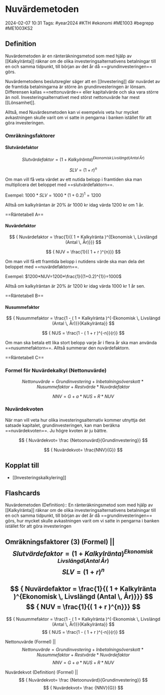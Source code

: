 # Nuvärdemetoden

2024-02-07 10:31
Tags: #year2024 #KTH #ekonomi #ME1003 #begrepp #ME1003KS2

## Definition

Nuvärdemetoden är en ränteräkningsmetod som med hjälp av [[Kalkylränta]] räknar om de olika investeringsalternativens betalningar till en och samma tidpunkt, till början av det år då ==grundinvesteringen== görs.

Nuvärdemetodens beslutsregler säger att en [[Investering]] där nuvärdet av de framtida betalningarna är större än grundinvesteringen är lönsam. Differensen kallas ==nettonuvärde== eller kapitalvärde och ska vara större än noll. Investeringsalternativet med störst nettonuvärde har mest [[Lönsamhet]].

Alltså, med Nuvärdesmetoden kan vi exempelvis veta hur mycket avkastningen skulle varit om vi satte in pengarna i banken istället för att göra investeringen.

### Omräkningsfaktorer

#### Slutvärdefaktor

$$
{ Slutvärdefaktor = ( 1 + Kalkylränta )^{Ekonomisk \, Livslängd (Antal  \, År)}}
$$

$$
{ SLV = ( 1 + r )^{n}}
$$

Om man vill få veta värdet av ett nutida belopp i framtiden ska man multiplicera det beloppet med ==slutvärdefaktorn==.

Exempel: $1000 * SLV = 1000 * (1+0.2)^{1}=1200$

Alltså om kalkylräntan är 20% är 1000 kr idag värda 1200 kr om 1 år.

==Räntetabell A==

#### Nuvärdefaktor

$$
{ Nuvärdefaktor =
\frac{1}{( 1 + Kalkylränta )^{Ekonomisk \, Livslängd (Antal  \, År)}}}
$$

$$
{ NUV =
\frac{1}{( 1 + r )^{n}}}
$$

Om man vill få ett framtida belopp i nutidens värde ska man dela det beloppet med ==nuvärdefaktorn==.

Exempel: $1200*NUV=1200*\frac{1}{(1+0.2)^{1}}=1000$

Alltså om kalkylräntan är 20% är 1200 kr idag värda 1000 kr 1 år sen.

==Räntetabell B==

#### Nusummefaktor

$$
{ Nusummefaktor =
\frac{1 - ( 1 + Kalkylränta )^{-Ekonomisk \, Livslängd (Antal  \, År)}}{Kalkylränta}}
$$

$$
{ NUS =
\frac{1 - ( 1 + r )^{-n}}{r}}
$$

Om man ska betala ett lika stort belopp varje år i flera år ska man använda ==nusummefaktorn==. Alltså summerar den nuvärdefaktorn.

==Räntetabell C==

### Formel för Nuvärdekalkyl (Nettonuvärde)

$$
{ Nettonuvärde = Grundinvestering + Inbetalningsöverskott * Nusummefaktor + Restvärde * Nuvärdefaktor }
$$

$$
{ NNV = G + a * NUS + R * NUV }
$$

### Nuvärdekvoten

När man vill veta hur olika investeringsalternativ kommer utnyttja det satsade kapitalet, grundinvesteringen, kan man beräkna ==nuvärdekvoten==. Ju högre kvoten är ju bättre.

$$
{ Nuvärdekvot=
\frac
{Netoonuvärd}{Grundinvestering}}
$$

$$
{ Nuvärdekvot=
\frac{NNV}{G}}
$$

## Kopplat till

- [[Investeringskalkylering]]

## Flashcards

Nuvärdemetoden (Definition):: En ränteräkningsmetod som med hjälp av [[Kalkylränta]] räknar om de olika investeringsalternativens betalningar till en och samma tidpunkt, till början av det år då ==grundinvesteringen== görs, hur mycket skulle avkastningen varit om vi satte in pengarna i banken istället för att göra investeringen
<!--SR:!2000-01-01,1,250!2024-02-16,3,250-->

Omräkningsfaktorer (3) (Formel)
||
$$
{ Slutvärdefaktor = ( 1 + Kalkylränta )^{Ekonomisk \, Livslängd (Antal  \, År)}}
$$
$$
{ SLV = ( 1 + r )^{n}}
$$
---
$$
{ Nuvärdefaktor =
\frac{1}{( 1 + Kalkylränta )^{Ekonomisk \, Livslängd (Antal  \, År)}}}
$$
$$
{ NUV =
\frac{1}{( 1 + r )^{n}}}
$$
---
$$
{ Nusummefaktor =
\frac{1 - ( 1 + Kalkylränta )^{-Ekonomisk \, Livslängd (Antal  \, År)}}{Kalkylränta}}
$$
$$
{ NUS =
\frac{1 - ( 1 + r )^{-n}}{r}}
$$
<!--SR:!2024-02-14,1,230-->

Nettonuvärde (Formel)
||
$$
{ Nettonuvärde = Grundinvestering + Inbetalningsöverskott * Nusummefaktor + Restvärde * Nuvärdefaktor }
$$
$$
{ NNV = G + a * NUS + R * NUV }
$$
<!--SR:!2024-02-14,1,230-->

Nuvärdekvot (Definition) (Formel)
||
$$
{ Nuvärdekvot=
\frac
{Netoonuvärd}{Grundinvestering}}
$$
$$
{ Nuvärdekvot=
\frac
{NNV}{G}}
$$
<!--SR:!2024-02-14,1,230-->
